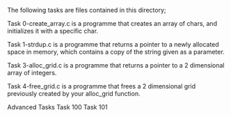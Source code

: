 The following tasks are files contained in this directory;

Task 0-create_array.c is a programme that creates an array of chars, and initializes it with a specific char.

Task 1-strdup.c is a programme that returns a pointer to a newly allocated space in memory, which contains a copy of the string given as a parameter.

Task 3-alloc_grid.c is a programme that returns a pointer to a 2 dimensional array of integers.

Task 4-free_grid.c is a programme that frees a 2 dimensional grid previously created by your alloc_grid function.

Advanced Tasks
Task 100
Task 101